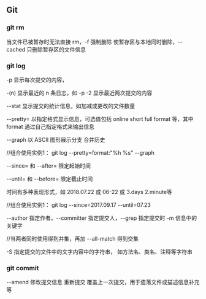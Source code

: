 ## Git
### git rm ###

当文件已被暂存时无法直接 rm，-f 强制删除 使暂存区与本地同时删除，--cached 只删除暂存区的文件信息

### git  log ###

-p 显示每次提交的内容，

-(n) 显示最近的 n 条日志，如 -p -2 显示最近两次提交的内容

--stat 显示提交的统计信息，如加减或更改的文件数量

--pretty= 以指定格式显示信息，可选值包括 online short full format 等，其中 format 通过自己指定格式来输出信息

--graph 以 ASCII 图形展示分支 合并历史

//组合使用实例1：    git log --pretty=format:"%h %s" --graph

--since= 和 --after= 限定起始时间

--until= 和 --before= 限定截止时间

时间有多种表现形式，如 2018.07.22 或 06-22 或 3.days 2.minute等

//组合使用实例1：    git log --since=2017.09.17 --until=07.23

--author 指定作者，--committer 指定提交人，--grep 指定提交时 -m 信息中的关键字

//当两者同时使用得到并集，再加 --all-match 得到交集

-S 指定提交的文件中的文字内容中的字符串， 如方法名、类名、注释等字符串

### git commit ###

--amend 修改提交信息 重新提交 覆盖上一次提交，用于遗落文件或描述信息补充等

